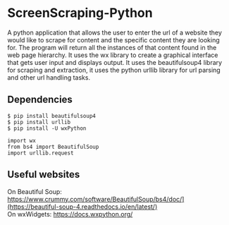 # ScreenScraping-Python
A python application that allows the user to enter the url of a website they would like to scrape for content and the specific content they are looking for. 
The program will return all the instances of that content found in the web page hierarchy. It uses the wx library to create a graphical interface that gets user input and displays output. It uses the beautifulsoup4 library for scraping and extraction, it uses the python urllib library for url parsing and other url handling tasks.

## Dependencies
```
$ pip install beautifulsoup4  
$ pip install urllib  
$ pip install -U wxPython
```
```
import wx  
from bs4 import BeautifulSoup  
import urllib.request
```

## Useful websites
On Beautiful Soup: https://www.crummy.com/software/BeautifulSoup/bs4/doc/](https://beautiful-soup-4.readthedocs.io/en/latest/)  
On wxWidgets: https://docs.wxpython.org/
